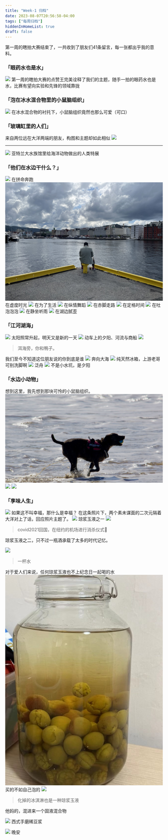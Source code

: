 ```yaml
---
title: "Week-1 归档"
date: 2023-08-07T20:56:58-04:00
tags: ["每周归档"]
hiddenInHomeList: true
draft: false
---
```


第一周的瞎拍大赛结束了，一共收到了朋友们41条留言，每一张都出乎我的意料。

### 「眼药水也是水」
![](https://bu.dusays.com/2023/08/01/64c82e1d7efce.jpg)
第一周的瞎拍大赛的点赞王完美诠释了我们的主题，随手一拍的眼药水也是水，比赛有望向实验和先锋的领域靠拢

### 「泡在冰水混合物里的小鼠脑组织」
![](https://bu.dusays.com/2023/08/01/64c882dae2525.jpeg)
在冰水混合物的衬托下，小鼠脑组织竟然也那么可爱（可口）

### 「玻璃缸里的人们」
来自两位远在大洋两端的朋友，构图和主题却如此相似
![](https://bu.dusays.com/2023/08/01/64c82bf5547b9.jpeg)

---

![](https://bu.dusays.com/2023/08/02/64c9dd7f33beb.jpeg)
亚特兰大水族馆里给海洋动物做出的人类特展

### 「他们在水边干什么？」
![](https://bu.dusays.com/2023/08/01/64c8027faef69.jpeg)
在拼命奔跑
![](https://github.com/MarkRushB/whatsinyoureyes/blob/main/oslo.jpg?raw=true)
在虚度时光
![](https://bu.dusays.com/2023/08/01/64c88f484a554.jpeg)
在为了生活
![](https://bu.dusays.com/2023/08/01/64c877517c537.jpeg)
在纵情舞蹈
![](https://bu.dusays.com/2023/08/05/64ce28c9768ed.jpeg)
在赤脚走路
![](https://7bu.top/thumbnails/56bef18ac54fcf1bd1b83571b992d50f.png)
在定格时间
![](https://bu.dusays.com/2023/08/01/64c86ae2e1665.jpeg)
在吐泡泡泡
![](https://bu.dusays.com/2023/08/05/64cd2bc735217.jpeg)
在静坐听雨
![](https://bu.dusays.com/2023/08/05/64cd4cd47d1d3.jpeg)
在湖边腻歪


### 「江河湖海」
![](https://bu.dusays.com/2023/08/01/64c86dd3d0791.jpeg)
太阳照常升起，明天又是新的一天
![](https://bu.dusays.com/2023/08/02/64c9b7ff6e9be.jpeg)
动车上的夕阳、河流与商船
![](https://bu.dusays.com/2023/08/02/64c9e063269bb.jpeg)
> 洱海旁，你和鴨子。

我们至今不知道这位朋友说的你到底是谁
![](https://bu.dusays.com/2023/08/05/64cdc58d8239e.jpeg)
奔向大海
![](https://bu.dusays.com/2023/08/05/64cd2dd14d9a2.jpeg)
纯天然冰箱，上游老哥可别洗脚啊
![](https://bu.dusays.com/2023/08/05/64ce27cf3177c.jpeg)
泛舟
![](https://bu.dusays.com/2023/08/05/64cd2a5ec27dc.jpeg)
不是小水坑，是夕阳

### 「水边小动物」
想到这里，我先想到那块可怜的小鼠脑组织。
![](https://github.com/MarkRushB/whatsinyoureyes/blob/main/czc.jpg?raw=true)
![](https://bu.dusays.com/2023/08/01/64c84bacc9bea.jpeg)
![](https://bu.dusays.com/2023/08/02/64c9b66b1ccdd.jpg)

### 「享味人生」
![](https://bu.dusays.com/2023/08/01/64c86424d1e89.jpeg)
如果这不叫幸福，那什么是幸福？
在这条照片下，两个素未谋面的二次元隔着大洋对上了话，回应照片主题了。
![](https://bu.dusays.com/2023/08/01/64c8f85ff3964.jpeg)
琼浆玉液之一
![](https://bu.dusays.com/2023/08/01/64c8e31d82a01.jpeg)
>covid2021回国，在纽约的机场进行消杀仪式🤣

琼浆玉液之二，只不过一瓶酒承载了太多的时代记忆。

![](https://bu.dusays.com/2023/08/03/64ca8064eb5b0.jpeg)
>一杯水

对于爱人们来说，任何琼浆玉液也不上纪念日一起喝的水
![](https://github.com/MarkRushB/whatsinyoureyes/blob/main/1c7a870340e72dad5b11f4994a0cb02c.jpeg?raw=true)
买的不如自己泡的
![](https://bu.dusays.com/2023/08/01/64c90a0a4c96a.jpeg)
>化掉的冰淇淋也是一种琼浆玉液

他妈的，混进来一个固液混合物

![](https://bu.dusays.com/2023/08/05/64cdc40f49faf.jpeg)
西式手磨稀豆浆

![](https://bu.dusays.com/2023/08/07/64d113c857acf.jpeg)
晚安


